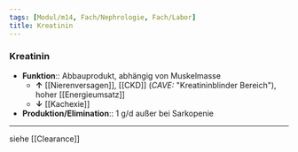 ```yaml
---
tags: [Modul/m14, Fach/Nephrologie, Fach/Labor]
title: Kreatinin
---
```

### Kreatinin
- **Funktion**:: Abbauprodukt, abhängig von Muskelmasse
	- **↑** [[Nierenversagen]], [[CKD]] (*CAVE:* "Kreatininblinder Bereich"), hoher [[Energieumsatz]]
	- **↓** [[Kachexie]]
- **Produktion/Elimination**:: 1 g/d außer bei Sarkopenie
---
siehe [[Clearance]]